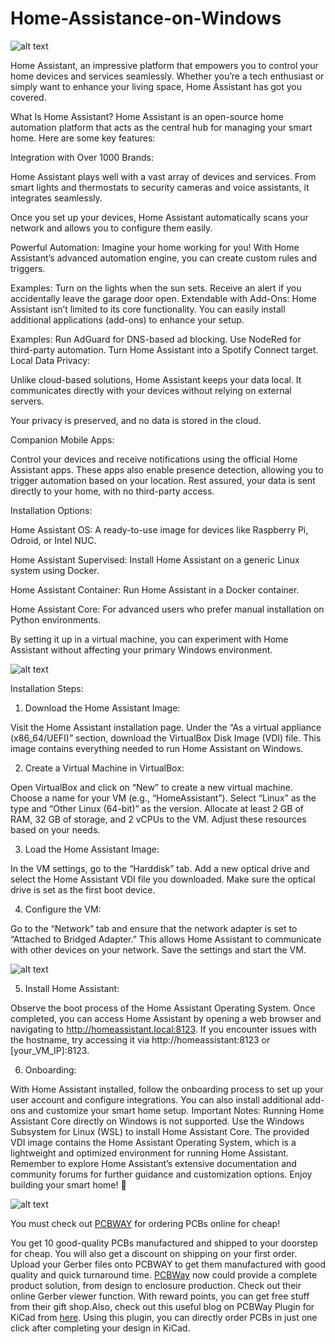 # Home-Assistance-on-Windows

![alt text](https://hackster.imgix.net/uploads/attachments/1683227/_xk3B0ma83N.blob?auto=compress%2Cformat&w=900&h=675&fit=min)

Home Assistant, an impressive platform that empowers you to control your home devices and services seamlessly. Whether you’re a tech enthusiast or simply want to enhance your living space, Home Assistant has got you covered.

What Is Home Assistant?
Home Assistant is an open-source home automation platform that acts as the central hub for managing your smart home. Here are some key features:

Integration with Over 1000 Brands:

Home Assistant plays well with a vast array of devices and services. From smart lights and thermostats to security cameras and voice assistants, it integrates seamlessly.

Once you set up your devices, Home Assistant automatically scans your network and allows you to configure them easily.

Powerful Automation:
Imagine your home working for you! With Home Assistant’s advanced automation engine, you can create custom rules and triggers.

Examples:
Turn on the lights when the sun sets.
Receive an alert if you accidentally leave the garage door open.
Extendable with Add-Ons:
Home Assistant isn’t limited to its core functionality. You can easily install additional applications (add-ons) to enhance your setup.

Examples:
Run AdGuard for DNS-based ad blocking.
Use NodeRed for third-party automation.
Turn Home Assistant into a Spotify Connect target.
Local Data Privacy:

Unlike cloud-based solutions, Home Assistant keeps your data local. It communicates directly with your devices without relying on external servers.

Your privacy is preserved, and no data is stored in the cloud.

Companion Mobile Apps:

Control your devices and receive notifications using the official Home Assistant apps. These apps also enable presence detection, allowing you to trigger automation based on your location. Rest assured, your data is sent directly to your home, with no third-party access.

Installation Options:

Home Assistant OS: A ready-to-use image for devices like Raspberry Pi, Odroid, or Intel NUC.

Home Assistant Supervised: Install Home Assistant on a generic Linux system using Docker.

Home Assistant Container: Run Home Assistant in a Docker container.

Home Assistant Core: For advanced users who prefer manual installation on Python environments.

By setting it up in a virtual machine, you can experiment with Home Assistant without affecting your primary Windows environment.

![alt text](https://hackster.imgix.net/uploads/attachments/1683222/image_iyRLdfAEvP.png?auto=compress%2Cformat&w=740&h=555&fit=max)

Installation Steps:
1. Download the Home Assistant Image:
   
Visit the Home Assistant installation page.
Under the “As a virtual appliance (x86_64/UEFI)” section, download the VirtualBox Disk Image (VDI) file. This image contains everything needed to run Home Assistant on Windows.

2. Create a Virtual Machine in VirtualBox:

Open VirtualBox and click on “New” to create a new virtual machine.
Choose a name for your VM (e.g., “HomeAssistant”).
Select “Linux” as the type and “Other Linux (64-bit)” as the version.
Allocate at least 2 GB of RAM, 32 GB of storage, and 2 vCPUs to the VM. Adjust these resources based on your needs.

3. Load the Home Assistant Image:

In the VM settings, go to the “Harddisk” tab.
Add a new optical drive and select the Home Assistant VDI file you downloaded.
Make sure the optical drive is set as the first boot device.

4. Configure the VM:
   
Go to the “Network” tab and ensure that the network adapter is set to “Attached to Bridged Adapter.” This allows Home Assistant to communicate with other devices on your network.
Save the settings and start the VM.

![alt text](https://hackster.imgix.net/uploads/attachments/1683225/image_vFszsXSskj.png?auto=compress%2Cformat&w=740&h=555&fit=max)

5. Install Home Assistant:
   
Observe the boot process of the Home Assistant Operating System.
Once completed, you can access Home Assistant by opening a web browser and navigating to http://homeassistant.local:8123.
If you encounter issues with the hostname, try accessing it via http://homeassistant:8123 or [your_VM_IP]:8123.

6. Onboarding:
   
With Home Assistant installed, follow the onboarding process to set up your user account and configure integrations.
You can also install additional add-ons and customize your smart home setup.
Important Notes:
Running Home Assistant Core directly on Windows is not supported. Use the Windows Subsystem for Linux (WSL) to install Home Assistant Core.
The provided VDI image contains the Home Assistant Operating System, which is a lightweight and optimized environment for running Home Assistant.
Remember to explore Home Assistant’s extensive documentation and community forums for further guidance and customization options. Enjoy building your smart home! 🏡

![alt text](https://hackster.imgix.net/uploads/attachments/1518136/8_tJuwoRM3dI.JPG?auto=compress%2Cformat&w=740&h=555&fit=max)

You must check out [PCBWAY](https://www.pcbway.com/) for ordering PCBs online for cheap!

You get 10 good-quality PCBs manufactured and shipped to your doorstep for cheap. You will also get a discount on shipping on your first order. Upload your Gerber files onto PCBWAY to get them manufactured with good quality and quick turnaround time. [PCBWay](https://www.pcbway.com/) now could provide a complete product solution, from design to enclosure production. Check out their online Gerber viewer function. With reward points, you can get free stuff from their gift shop.Also, check out this useful blog on PCBWay Plugin for KiCad from [here](https://www.pcbway.com/blog/News/PCBWay_Plug_In_for_KiCad_3ea6219c.html). Using this plugin, you can directly order PCBs in just one click after completing your design in KiCad.
